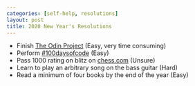 ```yaml
---
categories: [self-help, resolutions]
layout: post
title: 2020 New Year's Resolutions
---
```


* Finish [The Odin Project](https://www.theodinproject.com/) (Easy, very time consuming)
* Perform [#100daysofcode](https://twitter.com/olebullsplass) (Easy)
* Pass 1000 rating on blitz on [chess.com](https://chess.com) (Unsure)
* Learn to play an arbitrary song on the bass guitar (Hard)
* Read a minimum of four books by the end of the year (Easy)
